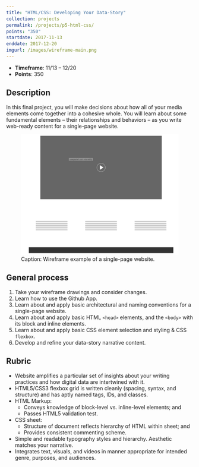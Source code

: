 ```yaml
---
title: "HTML/CSS: Developing Your Data-Story"
collection: projects
permalink: /projects/p5-html-css/
points: "350"
startdate: 2017-11-13
enddate: 2017-12-20
imgurl: /images/wireframe-main.png
---
```


<ul class="project-top-info">
  <li>
    <b>Timeframe</b>: 11/13 &ndash; 12/20</li>
  <li>
    <b>Points</b>: 350</li>
</ul>

## Description

In this final project, you will make decisions about how all of your media elements come together into a cohesive whole. You will learn about some fundamental elements &ndash; their relationships and behaviors &ndash; as you write web-ready content for a single-page website.

<figure id="twitter-css-body" class="figure-inline">
  <img src="/images/wireframe-main.png" alt="Wireframe example of a single-page website." />
  <figcaption>
    Caption: Wireframe example of a single-page website.
  </figcaption>
</figure>

## General process

1. Take your wireframe drawings and consider changes.
2. Learn how to use the Github App.
3. Learn about and apply basic architectural and naming conventions for a single-page website.
4. Learn about and apply basic HTML <code>&lt;head&gt;</code> elements, and the <code>&lt;body&gt;</code> with its block and inline elements.
5. Learn about and apply basic CSS element selection and styling &amp; CSS <code>flexbox</code>.
6. Develop and refine your data-story narrative content.

## Rubric

- Website amplifies a particular set of insights about your writing practices and how digital data are intertwined with it.
- HTML5/CSS3 flexbox grid is written cleanly (spacing, syntax, and structure) and has aptly named tags, IDs, and classes.
- HTML Markup:
  - Conveys knowledge of block-level vs. inline-level elements; and
  - Passes HTML5 validation test.
- CSS sheet:
  - Structure of document reflects hierarchy of HTML within sheet; and
  - Provides consistent commenting scheme.
- Simple and readable typography styles and hierarchy. Aesthetic matches your narrative.
- Integrates text, visuals, and videos in manner appropriate for intended genre, purposes, and audiences.
